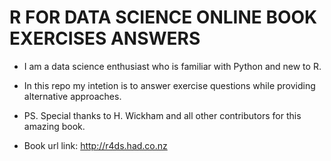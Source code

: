 # R FOR DATA SCIENCE ONLINE BOOK EXERCISES ANSWERS

* I am a data science enthusiast who is familiar with Python and new to R.
    
* In this repo my intetion is to answer exercise questions while providing alternative approaches.
 
* PS. Special thanks to H. Wickham and all other contributors for this amazing book.

* Book url link: http://r4ds.had.co.nz
